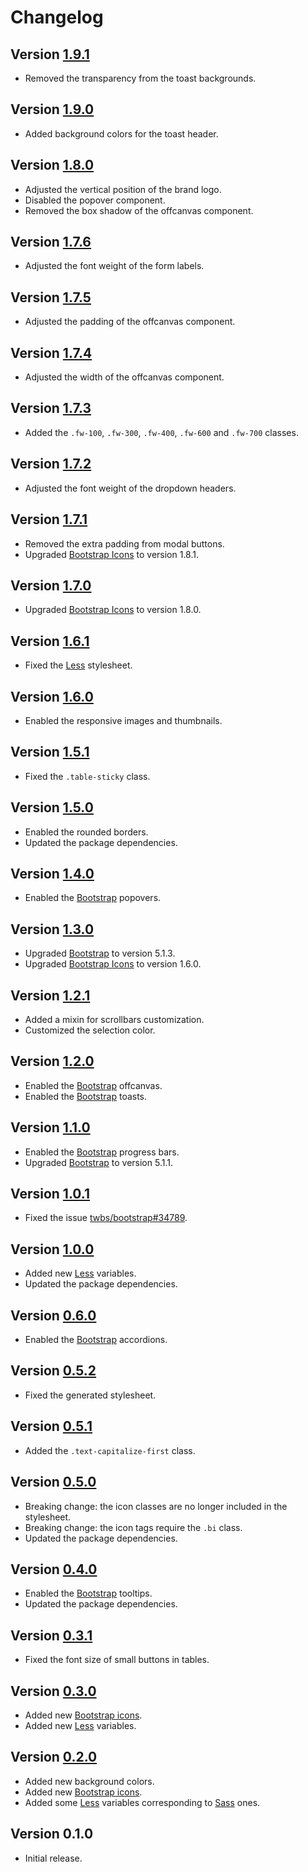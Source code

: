 # Changelog

## Version [1.9.1](https://bitbucket.org/mc2it/theme/branches/compare/v1.9.1..v1.9.0)
- Removed the transparency from the toast backgrounds.

## Version [1.9.0](https://bitbucket.org/mc2it/theme/branches/compare/v1.9.0..v1.8.0)
- Added background colors for the toast header.

## Version [1.8.0](https://bitbucket.org/mc2it/theme/branches/compare/v1.8.0..v1.7.6)
- Adjusted the vertical position of the brand logo.
- Disabled the popover component.
- Removed the box shadow of the offcanvas component.

## Version [1.7.6](https://bitbucket.org/mc2it/theme/branches/compare/v1.7.6..v1.7.5)
- Adjusted the font weight of the form labels.

## Version [1.7.5](https://bitbucket.org/mc2it/theme/branches/compare/v1.7.5..v1.7.4)
- Adjusted the padding of the offcanvas component.

## Version [1.7.4](https://bitbucket.org/mc2it/theme/branches/compare/v1.7.4..v1.7.3)
- Adjusted the width of the offcanvas component.

## Version [1.7.3](https://bitbucket.org/mc2it/theme/branches/compare/v1.7.3..v1.7.2)
- Added the `.fw-100`, `.fw-300`, `.fw-400`, `.fw-600` and `.fw-700` classes.

## Version [1.7.2](https://bitbucket.org/mc2it/theme/branches/compare/v1.7.2..v1.7.1)
- Adjusted the font weight of the dropdown headers.

## Version [1.7.1](https://bitbucket.org/mc2it/theme/branches/compare/v1.7.1..v1.7.0)
- Removed the extra padding from modal buttons.
- Upgraded [Bootstrap Icons](https://icons.getbootstrap.com) to version 1.8.1.

## Version [1.7.0](https://bitbucket.org/mc2it/theme/branches/compare/v1.7.0..v1.6.1)
- Upgraded [Bootstrap Icons](https://icons.getbootstrap.com) to version 1.8.0.

## Version [1.6.1](https://bitbucket.org/mc2it/theme/branches/compare/v1.6.1..v1.6.0)
- Fixed the [Less](https://lesscss.org) stylesheet.

## Version [1.6.0](https://bitbucket.org/mc2it/theme/branches/compare/v1.6.0..v1.5.1)
- Enabled the responsive images and thumbnails.

## Version [1.5.1](https://bitbucket.org/mc2it/theme/branches/compare/v1.5.1..v1.5.0)
- Fixed the `.table-sticky` class.

## Version [1.5.0](https://bitbucket.org/mc2it/theme/branches/compare/v1.5.0..v1.4.0)
- Enabled the rounded borders.
- Updated the package dependencies.

## Version [1.4.0](https://bitbucket.org/mc2it/theme/branches/compare/v1.4.0..v1.3.0)
- Enabled the [Bootstrap](https://getbootstrap.com) popovers.

## Version [1.3.0](https://bitbucket.org/mc2it/theme/branches/compare/v1.3.0..v1.2.1)
- Upgraded [Bootstrap](https://getbootstrap.com) to version 5.1.3.
- Upgraded [Bootstrap Icons](https://icons.getbootstrap.com) to version 1.6.0.

## Version [1.2.1](https://bitbucket.org/mc2it/theme/branches/compare/v1.2.1..v1.2.0)
- Added a mixin for scrollbars customization.
- Customized the selection color.

## Version [1.2.0](https://bitbucket.org/mc2it/theme/branches/compare/v1.2.0..v1.1.0)
- Enabled the [Bootstrap](https://getbootstrap.com) offcanvas.
- Enabled the [Bootstrap](https://getbootstrap.com) toasts.

## Version [1.1.0](https://bitbucket.org/mc2it/theme/branches/compare/v1.1.0..v1.0.1)
- Enabled the [Bootstrap](https://getbootstrap.com) progress bars.
- Upgraded [Bootstrap](https://getbootstrap.com) to version 5.1.1.

## Version [1.0.1](https://bitbucket.org/mc2it/theme/branches/compare/v1.0.1..v1.0.0)
- Fixed the issue [twbs/bootstrap#34789](https://github.com/twbs/bootstrap/issues/34789).

## Version [1.0.0](https://bitbucket.org/mc2it/theme/branches/compare/v1.0.0..v0.6.0)
- Added new [Less](https://lesscss.org) variables.
- Updated the package dependencies.

## Version [0.6.0](https://bitbucket.org/mc2it/theme/branches/compare/v0.6.0..v0.5.2)
- Enabled the [Bootstrap](https://getbootstrap.com) accordions.

## Version [0.5.2](https://bitbucket.org/mc2it/theme/branches/compare/v0.5.2..v0.5.1)
- Fixed the generated stylesheet.

## Version [0.5.1](https://bitbucket.org/mc2it/theme/branches/compare/v0.5.1..v0.5.0)
- Added the `.text-capitalize-first` class.

## Version [0.5.0](https://bitbucket.org/mc2it/theme/branches/compare/v0.5.0..v0.4.0)
- Breaking change: the icon classes are no longer included in the stylesheet.
- Breaking change: the icon tags require the `.bi` class.
- Updated the package dependencies.

## Version [0.4.0](https://bitbucket.org/mc2it/theme/branches/compare/v0.4.0..v0.3.1)
- Enabled the [Bootstrap](https://getbootstrap.com) tooltips.
- Updated the package dependencies.

## Version [0.3.1](https://bitbucket.org/mc2it/theme/branches/compare/v0.3.1..v0.3.0)
- Fixed the font size of small buttons in tables.

## Version [0.3.0](https://bitbucket.org/mc2it/theme/branches/compare/v0.3.0..v0.2.0)
- Added new [Bootstrap icons](https://icons.getbootstrap.com).
- Added new [Less](https://lesscss.org) variables.

## Version [0.2.0](https://bitbucket.org/mc2it/theme/branches/compare/v0.2.0..v0.1.0)
- Added new background colors.
- Added new [Bootstrap icons](https://icons.getbootstrap.com).
- Added some [Less](https://lesscss.org) variables corresponding to [Sass](https://sass-lang.com) ones.

## Version 0.1.0
- Initial release.
